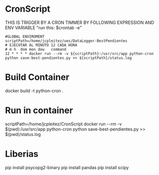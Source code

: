 # CronScript
THIS IS TRIGGER BY A CRON TIMMER BY FOLLOWING EXPRESSION AND ENV VARIABLE "run this: $crontab -e"
```
#GLOBAL ENVIROMENT
scriptPath=/home/jcpleitez/ues/DataLogger-BestPendientes
# EJECUTAR AL MINUTO 12 CADA HORA
# m h  dom mon dow   command
12 * * * * docker run --rm -v ${scriptPath}:/usr/src/app python-cron python save-best-pendientes.py >> ${scriptPath}/status.log
```
# Build Container
docker build -t python-cron .

# Run in container
scriptPath=/home/jcpleitez/CronScript
docker run --rm -v $(pwd):/usr/src/app python-cron python save-best-pendientes.py >> $(pwd)/status.log

# Liberias
pip install psycopg2-binary
pip install pandas
pip install scipy